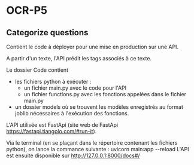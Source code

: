 # OCR-P5
## Categorize questions
Contient le code à déployer pour une mise en production sur une API.

A partir d'un texte, l'API prédit les tags associés à ce texte.

Le dossier Code contient 
- les fichiers python à exécuter :
  - un fichier main.py avec le code pour l'API
  - un fichier functions.py avec les fonctions appelées dans le fichier main.py
- un dossier models où se trouvent les modèles enregistrés au format joblib nécessaires à l'exécution des fonctions.

L'API utilisée est FastApi (site web de FastApi https://fastapi.tiangolo.com/#run-it).

Via le terminal (en se plaçant dans le répertoire contenant les fichiers python), on lance la commance suivante :
uvicorn main:app --reload
L'API est ensuite disponible sur http://127.0.0.1:8000/docs#/

